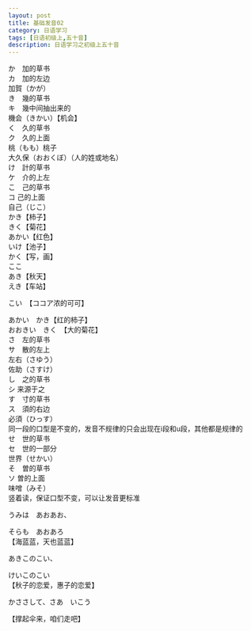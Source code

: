 ```yaml
---
layout: post
title: 基础发音02
category: 日语学习
tags: [日语初级上,五十音]
description: 日语学习之初级上五十音
---
```


か　加的草书  
カ　加的左边  
加賀（かが）  
き　幾的草书  
キ　幾中间抽出来的  
機会（きかい）【机会】  
く　久的草书  
ク　久的上面  
桃（もも）桃子  
大久保（おおくぼ）（人的姓或地名）  
け　計的草书  
ケ　介的上左  
こ　己的草书　  
コ  己的上面  
自己（じこ）  
かき【柿子】  
きく【菊花】  
あかい【红色】  
いけ【池子】  
かく【写，画】  
ここ  
あき【秋天】  
えき【车站】  

  
 こい　【ココア浓的可可】  
 
あかい　かき【红的柿子】  
おおきい　きく　【大的菊花】  
さ　左的草书  
サ　散的左上  
左右（さゆう）  
佐助（さすけ）  
し　之的草书  
シ 来源于之  
す　寸的草书  
ス　須的右边  
必須（ひっす）  
同一段的口型是不变的，发音不规律的只会出现在i段和u段，其他都是规律的  
せ　世的草书  
セ　世的一部分  
世界（せかい）  
そ　曽的草书  
ソ 曽的上面  
味噌（みそ）  
竖着读，保证口型不变，可以让发音更标准  

  
 うみは　あおあお、  
 
そらも　あおあろ  
【海蓝蓝，天也蓝蓝】  

  
 あきこのこい、  
 
けいこのこい  
【秋子的恋爱，惠子的恋爱】  

  
 かささして、さあ　いこう  
 
【撑起伞来，咱们走吧】  
